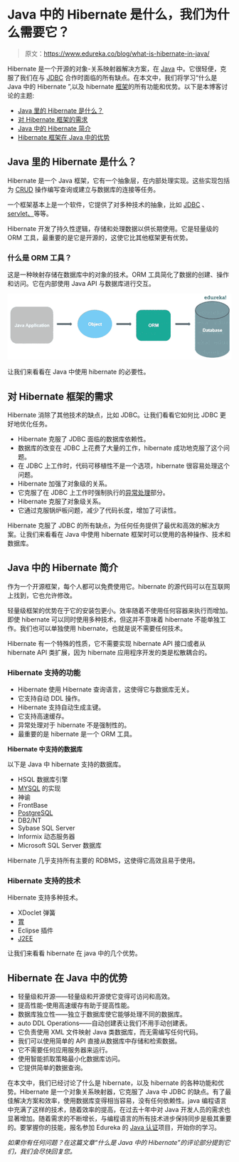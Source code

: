 # Java 中的 Hibernate 是什么，我们为什么需要它？

> 原文：<https://www.edureka.co/blog/what-is-hibernate-in-java/>

Hibernate 是一个开源的对象-关系映射器解决方案，在 [Java](https://www.edureka.co/java-j2ee-training-course) 中。它很轻便，克服了我们在与 [JDBC](https://www.edureka.co/blog/connect-mysql-database-in-java) 合作时面临的所有缺点。在本文中，我们将学习“什么是 Java 中的 Hibernate ”,以及 hibernate [框架](https://www.edureka.co/blog/java-frameworks/)的所有功能和优势。以下是本博客讨论的主题:

*   [Java 里的 Hibernate 是什么？](#hibernate)
*   [对 Hibernate 框架的需求](#need)
*   [Java 中的 Hibernate 简介](#introduction)
*   [Hibernate 框架在 Java 中的优势](#advantages)

## **Java 里的 Hibernate 是什么？**

Hibernate 是一个 Java 框架，它有一个抽象层，在内部处理实现。这些实现包括为 [CRUD](https://www.edureka.co/blog/node-js-mysql-tutorial/) 操作编写查询或建立与数据库的连接等任务。

一个框架基本上是一个软件，它提供了对多种技术的抽象，比如 [JDBC](https://www.edureka.co/blog/connect-mysql-database-in-java) 、 [servlet、](https://www.edureka.co/blog/servlet-and-jsp-tutorial/)等等。

Hibernate 开发了持久性逻辑，存储和处理数据以供长期使用。它是轻量级的 ORM 工具，最重要的是它是开源的，这使它比其他框架更有优势。

### 什么是 ORM 工具？

这是一种映射存储在数据库中的对象的技术。ORM 工具简化了数据的创建、操作和访问。它在内部使用 Java API 与数据库进行交互。

![ORM - What is hibernate in java - Edureka](img/2371e04361aebcc3ecac52969589ea07.png)

让我们来看看在 Java 中使用 hibernate 的必要性。

## **对 Hibernate 框架的需求**

Hibernate 消除了其他技术的缺点，比如 JDBC。让我们看看它如何比 JDBC 更好地优化任务。

*   Hibernate 克服了 JDBC 面临的数据库依赖性。
*   数据库的改变在 JDBC 上花费了大量的工作，hibernate 成功地克服了这个问题。
*   在 JDBC 上工作时，代码可移植性不是一个选项，hibernate 很容易处理这个问题。
*   Hibernate 加强了对象级的关系。
*   它克服了在 JDBC 上工作时强制执行的[异常处理](https://www.edureka.co/blog/java-exception-handling)部分。
*   Hibernate 克服了对象级关系。
*   它通过克服锅炉板问题，减少了代码长度，增加了可读性。

Hibernate 克服了 JDBC 的所有缺点，为任何任务提供了最优和高效的解决方案。让我们来看看在 Java 中使用 hibernate 框架时可以使用的各种操作、技术和数据库。

## **Java 中的 Hibernate 简介**

作为一个开源框架，每个人都可以免费使用它。hibernate 的源代码可以在互联网上找到，它也允许修改。

轻量级框架的优势在于它的安装包更小。效率随着不使用任何容器来执行而增加。即使 hibernate 可以同时使用多种技术，但这并不意味着 hibernate 不能单独工作。我们也可以单独使用 hibernate，也就是说不需要任何技术。

Hibernate 有一个特殊的性质，它不需要实现 hibernate API 接口或者从 hibernate API 类扩展，因为 hibernate 应用程序开发的类是松散耦合的。

### **Hibernate 支持的功能**

*   Hibernate 使用 Hibernate 查询语言，这使得它与数据库无关。
*   它支持自动 DDL 操作。
*   Hibernate 支持自动生成主键。
*   它支持高速缓存。
*   异常处理对于 hibernate 不是强制性的。
*   最重要的是 hibernate 是一个 ORM 工具。

**Hibernate 中支持的数据库**

以下是 Java 中 hibernate 支持的数据库。

*   HSQL 数据库引擎
*   [MYSQL](https://www.edureka.co/blog/install-mysql/) 的实现
*   神谕
*   FrontBase
*   [PostgreSQL](https://www.edureka.co/blog/postgresql-tutorial)
*   DB2/NT
*   Sybase SQL Server
*   Informix 动态服务器
*   Microsoft SQL Server 数据库

Hibernate 几乎支持所有主要的 RDBMS，这使得它高效且易于使用。

### **Hibernate 支持的技术**

Hibernate 支持多种技术。

*   XDoclet 弹簧
*   [胃](https://www.edureka.co/blog/create-selenium-maven-project/)
*   Eclipse 插件
*   [J2EE](https://www.edureka.co/blog/videos/introduction-to-javaj2ee-soa/)

让我们来看看 hibernate 在 java 中的几个优势。

## **Hibernate 在 Java 中的优势**

*   轻量级和开源——轻量级和开源使它变得可访问和高效。
*   提高性能–使用高速缓存有助于提高性能。
*   数据库独立性——独立于数据库使它能够处理不同的数据库。
*   auto DDL Operations——自动创建表让我们不用手动创建表。
*   它负责使用 XML 文件映射 Java 类数据库，而无需编写任何代码。
*   我们可以使用简单的 API 直接从数据库中存储和检索数据。
*   它不需要任何应用服务器来运行。
*   使用智能抓取策略最小化数据库访问。
*   它提供简单的数据查询。

在本文中，我们已经讨论了什么是 hibernate，以及 hibernate 的各种功能和优势。Hibernate 是一个对象关系映射器，它克服了 Java 中 JDBC 的缺点。有了最佳解决方案和效率，使用数据库变得相当容易，没有任何依赖性。java 编程语言中充满了这样的技术，随着效率的提高，在过去十年中对 Java 开发人员的需求也显著增加。随着需求的不断增长，与编程语言的所有技术进步保持同步是极其重要的。要掌握你的技能，报名参加 Edureka 的 [Java 认证](https://www.edureka.co/java-j2ee-training-course)项目，开始你的学习。

*如果你有任何问题？在这篇文章“什么是 Java 中的 Hibernate”的评论部分提到它们，我们会尽快回复您。*